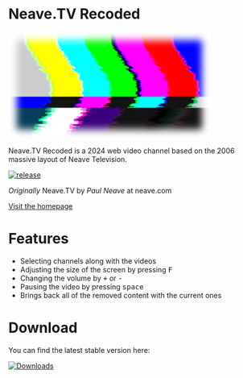 # Neave.TV Recoded
<img src="https://raw.githubusercontent.com/Danbytronic/neave.tv-recoded/main/neave-tv.jpg">

Neave.TV Recoded is a 2024 web video channel based on the 2006 massive layout of Neave Television.

[![release](https://img.shields.io/badge/release-v1.0.0-crimson?style=flat&link=https://github.com/Danbytronic/neave.tv-recoded/releases/latest)](https://github.com/Danbytronic/neave.tv-recoded/releases/latest)

<i>Originally</i> Neave.TV by <i>Paul Neave</i> at neave.com

<a href="https://danbytronic.github.io/neave.tv-recoded/">Visit the homepage</a>

# Features
* Selecting channels along with the videos
* Adjusting the size of the screen by pressing <kbd>F</kbd>
* Changing the volume by <kbd>+</kbd> or <kbd>-</kbd>
* Pausing the video by pressing <kbd>space</kbd>
* Brings back all of the removed content with the current ones

# Download
You can find the latest stable version here:

[![Downloads](https://img.shields.io/badge/Downloads-1.05%20GB-yellow?style=for-the-badge&logo=github&link=https://github.com/Danbytronic/neave.tv-recoded/releases/latest)](https://github.com/Danbytronic/neave.tv-recoded/releases/latest)
